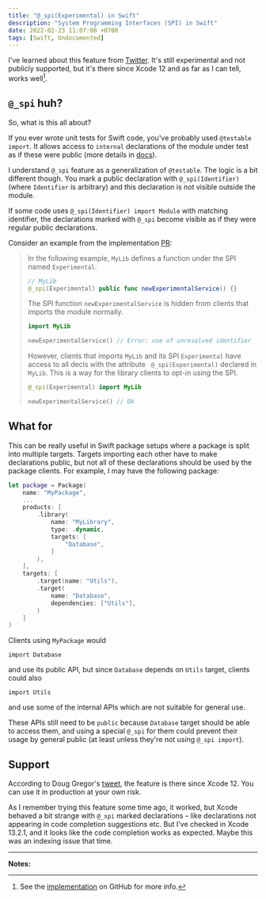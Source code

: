 ```yaml
---
title: "@_spi(Experimental) in Swift"
description: "System Programming Interfaces (SPI) in Swift"
date: 2022-02-23 11:07:00 +0700
tags: [Swift, Undocumented]
---
```


I've learned about this feature from [Twitter][tweet]. It's still experimental and not publicly supported, but it's there since Xcode 12 and as far as I can tell, works well[^pr].

[^pr]: See the [implementation][pr] on GitHub for more info.

## `@_spi` huh?

So, what is this all about?

If you ever wrote unit tests for Swift code, you've probably used `@testable import`. It allows access to `internal` declarations of the module under test as if these were public (more details in [docs][testable]).

I understand `@_spi` feature as a generalization of `@testable`. The logic is a bit different though. You mark a public declaration with `@_spi(Identifier)` (where `Identifier` is arbitrary) and this declaration is not visible outside the module.

If some code uses `@_spi(Identifier) import Module` with matching identifier, the declarations marked with `@_spi` become visible as if they were regular public declarations.

Consider an example from the implementation [PR][pr]:

> In the following example, `MyLib` defines a function under the SPI named `Experimental`.
>
> ```swift
> // MyLib
> @_spi(Experimental) public func newExperimentalService() {}
> ```
>
> The SPI function `newExperimentalService` is hidden from clients that imports the module normally.
>
> ```swift
> import MyLib
>
> newExperimentalService() // Error: use of unresolved identifier
> ```
>
> However, clients that imports `MyLib` and its SPI `Experimental` have access to all decls with the attribute ` @_spi(Experimental)` declared in `MyLib`. This is a way for the library clients to opt-in using the SPI.
>
> ```swift
> @_spi(Experimental) import MyLib
>
> newExperimentalService() // Ok
> ```

## What for

This can be really useful in Swift package setups where a package is split into multiple targets. Targets importing each other have to make declarations public, but not all of these declarations should be used by the package clients. For example, I may have the following package:

```swift
let package = Package(
    name: "MyPackage",
    ...
    products: [
        .library(
            name: "MyLibrary",
            type: .dynamic,
            targets: [
                "Database",
            ]
        ),
    ],
    targets: [
        .target(name: "Utils"),
        .target(
            name: "Database",
            dependencies: ["Utils"],
        )
    ]
)
```

Clients using `MyPackage` would

```
import Database
```

and use its public API, but since `Database` depends on `Utils` target, clients could also

```
import Utils
```

and use some of the internal APIs which are not suitable for general use.

These APIs still need to be `public` because `Database` target should be able to access them, and using a special `@_spi` for them could prevent their usage by general public (at least unless they're not using `@_spi import`).

## Support

According to Doug Gregor's [tweet][tweet], the feature is there since Xcode 12. You can use it in production at your own risk.

As I remember trying this feature some time ago, it worked, but Xcode behaved a bit strange with `@_spi` marked declarations – like declarations not appearing in code completion suggestions etc. But I've checked in Xcode 13.2.1, and it looks like the code completion works as expected. Maybe this was an indexing issue that time.

----

**Notes:**

[tweet]: https://twitter.com/dgregor79/status/1275805785247739904
[testable]: https://docs.swift.org/swift-book/ReferenceManual/Attributes.html#ID595
[pr]: https://github.com/apple/swift/pull/29810
